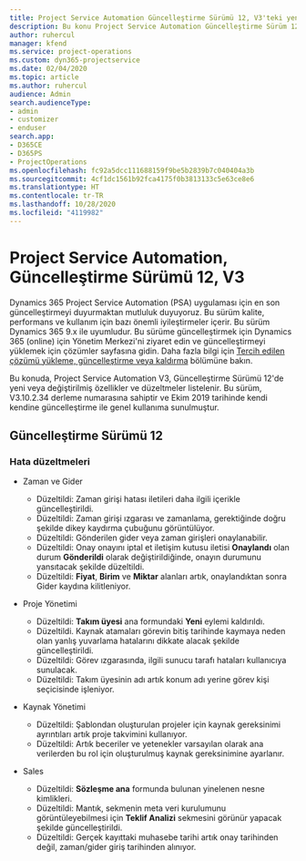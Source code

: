 ```yaml
---
title: Project Service Automation Güncelleştirme Sürümü 12, V3'teki yenilikler veya değişiklikler
description: Bu konu Project Service Automation Güncelleştirme Sürüm 12, V3'teki yenilikler hakkında bilgi sağlar.
author: ruhercul
manager: kfend
ms.service: project-operations
ms.custom: dyn365-projectservice
ms.date: 02/04/2020
ms.topic: article
ms.author: ruhercul
audience: Admin
search.audienceType:
- admin
- customizer
- enduser
search.app:
- D365CE
- D365PS
- ProjectOperations
ms.openlocfilehash: fc92a5dcc111688159f9be5b2839b7c040404a3b
ms.sourcegitcommit: 4cf1dc1561b92fca4175f0b3813133c5e63ce8e6
ms.translationtype: HT
ms.contentlocale: tr-TR
ms.lasthandoff: 10/28/2020
ms.locfileid: "4119982"
---
```

# <a name="project-service-automation-update-release-12-v3"></a>Project Service Automation, Güncelleştirme Sürümü 12, V3
Dynamics 365 Project Service Automation (PSA) uygulaması için en son güncelleştirmeyi duyurmaktan mutluluk duyuyoruz. Bu sürüm kalite, performans ve kullanım için bazı önemli iyileştirmeler içerir. Bu sürüm Dynamics 365 9.x ile uyumludur. Bu sürüme güncelleştirmek için Dynamics 365 (online) için Yönetim Merkezi'ni ziyaret edin ve güncelleştirmeyi yüklemek için çözümler sayfasına gidin. Daha fazla bilgi için [Tercih edilen çözümü yükleme, güncelleştirme veya kaldırma](https://docs.microsoft.com/power-platform/admin/install-remove-preferred-solution) bölümüne bakın.

Bu konuda, Project Service Automation V3, Güncelleştirme Sürümü 12'de yeni veya değiştirilmiş özellikler ve düzeltmeler listelenir. Bu sürüm, V3.10.2.34 derleme numarasına sahiptir ve Ekim 2019 tarihinde kendi kendine güncelleştirme ile genel kullanıma sunulmuştur.

## <a name="update-release-12"></a>Güncelleştirme Sürümü 12

### <a name="bug-fixes"></a>Hata düzeltmeleri

- Zaman ve Gider

    - Düzeltildi: Zaman girişi hatası iletileri daha ilgili içerikle güncelleştirildi.
    - Düzeltildi: Zaman girişi ızgarası ve zamanlama, gerektiğinde doğru şekilde dikey kaydırma çubuğunu görüntülüyor.
    - Düzeltildi: Gönderilen gider veya zaman girişleri onaylanabilir.
    - Düzeltildi: Onay onayını iptal et iletişim kutusu iletisi **Onaylandı** olan durum **Gönderildi** olarak değiştirildiğinde, onayın durumunu yansıtacak şekilde düzeltildi.
    - Düzeltildi: **Fiyat**, **Birim** ve **Miktar** alanları artık, onaylandıktan sonra Gider kaydına kilitleniyor.

- Proje Yönetimi

    - Düzeltildi: **Takım üyesi** ana formundaki **Yeni** eylemi kaldırıldı.
    - Düzeltildi. Kaynak atamaları görevin bitiş tarihinde kaymaya neden olan yanlış yuvarlama hatalarını dikkate alacak şekilde güncelleştirildi.
    - Düzeltildi: Görev ızgarasında, ilgili sunucu tarafı hataları kullanıcıya sunulacak.
    - Düzeltildi: Takım üyesinin adı artık konum adı yerine görev kişi seçicisinde işleniyor.

- Kaynak Yönetimi

    - Düzeltildi: Şablondan oluşturulan projeler için kaynak gereksinimi ayrıntıları artık proje takvimini kullanıyor.
    - Düzeltildi: Artık beceriler ve yetenekler varsayılan olarak ana verilerden bu rol için oluşturulmuş kaynak gereksinimine ayarlanır.

- Sales

    - Düzeltildi: **Sözleşme ana** formunda bulunan yinelenen nesne kimlikleri.
    - Düzeltildi: Mantık, sekmenin meta veri kurulumunu görüntüleyebilmesi için **Teklif Analizi** sekmesini görünür yapacak şekilde güncelleştirildi.
    - Düzeltildi: Gerçek kayıttaki muhasebe tarihi artık onay tarihinden değil, zaman/gider giriş tarihinden alınıyor.
